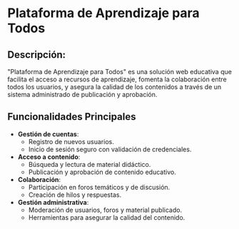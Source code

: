 # Plataforma de Aprendizaje para Todos
## Descripción:
"Plataforma de Aprendizaje para Todos" es una solución web educativa que facilita el acceso a recursos de aprendizaje, fomenta la colaboración entre todos los usuarios, y asegura la calidad de los contenidos a través de un sistema administrado de publicación y aprobación.
## Funcionalidades Principales
- **Gestión de cuentas**:
  - Registro de nuevos usuarios.
  - Inicio de sesión seguro con validación de credenciales.
- **Acceso a contenido**:
  - Búsqueda y lectura de material didáctico.
  - Publicación y aprobación de contenido educativo.
- **Colaboración**:
  - Participación en foros temáticos y de discusión.
  - Creación de hilos y respuestas.
- **Gestión administrativa**:
  - Moderación de usuarios, foros y material publicado.
  - Herramientas para asegurar la calidad del contenido.
